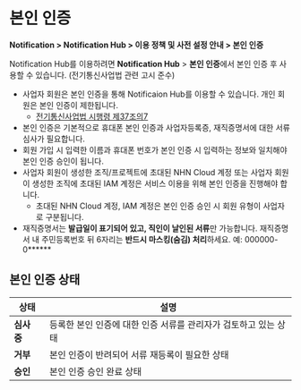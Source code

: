 <style>
.page__rnb .lst_rnb_item .rnb_item:first-of-type a {
    display: inline !important;
}
</style>
<h1>본인 인증</h1>

**Notification > Notification Hub > 이용 정책 및 사전 설정 안내 > 본인 인증**

<span id="identity-verification"></span>

Notification Hub를 이용하려면 **Notification Hub** > **본인 인증**에서 본인 인증 후 사용할 수 있습니다. (전기통신사업법 관련 고시 준수)

* 사업자 회원은 본인 인증을 통해 Notificaion Hub를 이용할 수 있습니다. 개인 회원은 본인 인증이 제한됩니다.
  * [전기통신사업법 시행령 제37조의7](https://www.law.go.kr/LSW//lsInfoP.do?lsId=004708&ancYnChk=0#0000)
* 본인 인증은 기본적으로 휴대폰 본인 인증과 사업자등록증, 재직증명서에 대한 서류 심사가 필요합니다. 
* 회원 가입 시 입력한 이름과 휴대폰 번호가 본인 인증 시 입력하는 정보와 일치해야 본인 인증 승인이 됩니다.
* 사업자 회원이 생성한 조직/프로젝트에 초대된 NHN Cloud 계정 또는 사업자 회원이 생성한 조직에 초대된 IAM 계정은 서비스 이용을 위해 본인 인증을 진행해야 합니다.
  * 초대된 NHN Cloud 계정, IAM 계정은 본인 인증 승인 시 회원 유형이 사업자로 구분됩니다.
* 재직증명서는 **발급일이 표기되어 있고, 직인이 날인된 서류**만 가능합니다. 재직증명서 내 주민등록번호 뒤 6자리는 **반드시 마스킹(숨김) 처리**하세요. 예: 000000-0\*\*\*\*\*\*

## 본인 인증 상태

| 상태       | 설명 |
|----------| --- |
| **심사 중** | 등록한 본인 인증에 대한 인증 서류를 관리자가 검토하고 있는 상태 |
| **거부**   | 본인 인증이 반려되어 서류 재등록이 필요한 상태 |
| **승인**   | 본인 인증 승인 완료 상태 |
